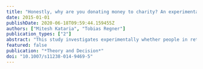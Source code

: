 ```yaml
---
title: "Honestly, why are you donating money to charity? An experimental study about self-awareness in status-seeking behavior"
date: 2015-01-01
publishDate: 2020-06-18T09:59:44.159455Z
authors: ["Mitesh Kataria", "Tobias Regner"]
publication_types: ["2"]
abstract: "This study investigates experimentally whether people in retrospective are self-aware that they engage in status-seeking behavior. Subjects participated in a real-effort task where effort translated into a donation to a charity. Within-subjects we varied the visibility of their performance (private/public feedback). On average subjects exerted more effort in the public treatment. After the real effort task subjects were asked to state their retrospective beliefs about their performance in public given feedback about their performance in private, and about the performance of other subjects in public given the average performance in private. Between-subjects we varied the compensation (low/high) for accurate estimates. Our results show a lack of self-awareness about status-seeking behavior that is robust to increased belief compensation. We also found that subjects expected others to be as status-seeking as they are themselves or even less."
featured: false
publication: "*Theory and Decision*"
doi: "10.1007/s11238-014-9469-5"
---
```


